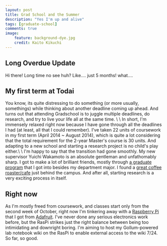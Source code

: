 ```yaml
---
layout: post
title: Grad School and the Summer
description: "Yes I'm up and alive"
tags: [graduate-school]
comments: true
image:
	feature: background-dye.jpg
	credit: Kaito Kikuchi
---
```


## Long Overdue Update
Hi there! Long time no see huh? Like.... just 5 months! what....

## My first term at Todai
You know, its quite distressing to do something (or more usually, somethings) while thinking about another deadline coming up ahead. And turns out that attending Gradschool is to juggle multiple deadlines, do research, and try to live your life all at the same time. \\
\\
In short, I'm immensely relaxed right now because I have gone through all the deadlines I had (at least, all that I could remember). I've taken 22 units of coursework in my first term (April 2014 ~ August 2014), which is quite a lot considering that the total requirement for the 2-year Master's course is 30 units. And adapting to a new school and starting a research project is no child's play either.\\
\\
I'm happy to say that the transition had gone smoothly. My new supervisor Yuichi Wakamoto is an absolute gentleman and unfathomably sharp. I got to make a lot of brilliant friends, mostly through [a graduate program](http://ihs.c.u-tokyo.ac.jp/en/) that I got into besides my department major. I found a [great coffee roaster/cafe](http://tabelog.com/tokyo/A1318/A131810/13162503/) just behind the campus. And after all, starting research is a very exciting process in itself.

## Right now
As I'm mostly freed from coursework, and classes start only from the second week of October, right now I'm tinkering away with a [Raspberry Pi](http://www.raspberrypi.org/) that I got from [Adafruit](http://www.adafruit.com/products/1914). I've never done any serious electronics work before, but the RasPi strikes just the right balance between being too intimidating and downright boring. I'm aiming to host my Gollum-powered lab notebook wiki on the RasPi to enable external access to the wiki 7/24. So far, so good. 